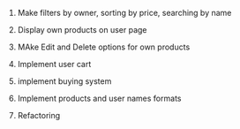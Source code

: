 1) Make filters by owner, sorting by price, searching by name

2) Display own products on user page

3) MAke Edit and Delete options for own products

4) Implement user cart

5) implement buying system

6) Implement products and user names formats

7) Refactoring